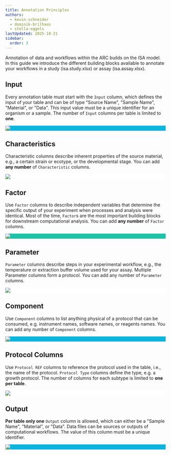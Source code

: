 ```yaml
---
title: Annotation Principles
authors: 
  - kevin-schneider
  - dominik-brilhaus
  - stella-eggels
lastUpdated: 2025-10-21
sidebar:
  order: 3
---
```


Annotation of data and workflows within the ARC builds on the ISA model. In this guide we introduce the different building blocks available to annotate your workflows in a study (isa.study.xlsx) or assay (isa.assay.xlsx).

## Input

Every annotation table must start with the `Input` column, which defines the input of your table and can be of type "Source Name", "Sample Name", "Material", or "Data". This input value must be a unique identifier for an organism or a sample. The number of `Input` columns per table is limited to **one**.

<div style="background-color: #0BB5DD; color: white;">

![](@images/core-concepts/annotation-principles/input.svg)

</div>

## Characteristics

Characteristic columns describe inherent properties of the source material, e.g., a certain strain or ecotype, or the developmental stage. You can add **any number** of `Characteristic` columns.

<div style="background-color: white; color: #1FC2A7;">

![](@images/core-concepts/annotation-principles/characteristics.svg)

</div>

## Factor

Use `Factor` columns to describe independent variables that determine the specific output of your experiment when processes and analysis were identical. Most of the time, `Factor`s are the most important building blocks for downstream computational analysis. You can add **any number** of `Factor` columns.

<div style="background-color: #1FC2A7; color: white;">

![](@images/core-concepts/annotation-principles/factor.svg)

</div>

## Parameter

`Parameter` columns describe steps in your experimental workflow, e.g., the temperature or extraction buffer volume used for your assay. Multiple Parameter columns form a protocol. You can add any number of `Parameter` columns.

<div style="background-color: white; color: #0BB5DD;">

![](@images/core-concepts/annotation-principles/parameter.svg)

</div>

## Component

Use `Component` columns to list anything physical of a protocol that can be consumed, e.g. instrument names, software names, or reagents names. You can add any number of `Component` columns.

<div style="background-color: #0BB5DD; color: white;">

![](@images/core-concepts/annotation-principles/component.svg)

</div>

## Protocol Columns

Use `Protocol REF` columns to reference the protocol used in the table, i.e., the name of the protocol. `Protocol Type` columns define the type, e.g. a growth protocol. The number of columns for each subtype is limited to **one per table**.

<div style="background-color: white; color: #2D3E50;">

![](@images/core-concepts/annotation-principles/protocol.svg)

</div>

## Output

**Per table only one** `Output` column is allowed, which can either be a "Sample Name", "Material", or "Data". Data files can be sources or outputs of computational workflows. The value of this column must be a unique identifier.

<div style="background-color: #0BB5DD; color: white;">

![](@images/core-concepts/annotation-principles/output.svg)

</div>

